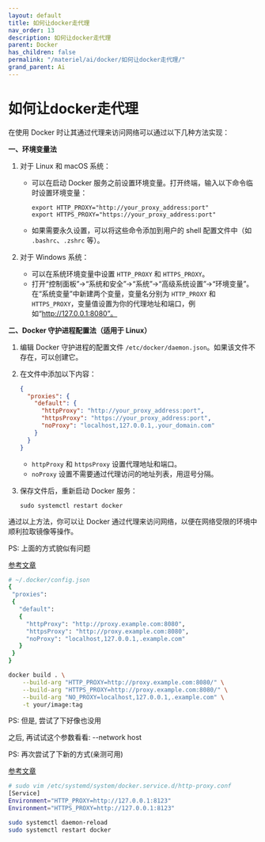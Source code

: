 ```yaml
---
layout: default
title: 如何让docker走代理
nav_order: 13
description: 如何让docker走代理
parent: Docker
has_children: false
permalink: "/materiel/ai/docker/如何让docker走代理/"
grand_parent: Ai
---
```


# 如何让docker走代理

在使用 Docker 时让其通过代理来访问网络可以通过以下几种方法实现：

**一、环境变量法**

1. 对于 Linux 和 macOS 系统：
   - 可以在启动 Docker 服务之前设置环境变量。打开终端，输入以下命令临时设置环境变量：
     ```
     export HTTP_PROXY="http://your_proxy_address:port"
     export HTTPS_PROXY="https://your_proxy_address:port"
     ```
   - 如果需要永久设置，可以将这些命令添加到用户的 shell 配置文件中（如 `.bashrc`、`.zshrc` 等）。

2. 对于 Windows 系统：
   - 可以在系统环境变量中设置 `HTTP_PROXY` 和 `HTTPS_PROXY`。
   - 打开“控制面板”->“系统和安全”->“系统”->“高级系统设置”->“环境变量”。在“系统变量”中新建两个变量，变量名分别为 `HTTP_PROXY` 和 `HTTPS_PROXY`，变量值设置为你的代理地址和端口，例如“http://127.0.0.1:8080”。

**二、Docker 守护进程配置法（适用于 Linux）**

1. 编辑 Docker 守护进程的配置文件 `/etc/docker/daemon.json`。如果该文件不存在，可以创建它。
2. 在文件中添加以下内容：
   ```json
   {
     "proxies": {
       "default": {
         "httpProxy": "http://your_proxy_address:port",
         "httpsProxy": "https://your_proxy_address:port",
         "noProxy": "localhost,127.0.0.1,.your_domain.com"
       }
     }
   }
   ```
   - `httpProxy` 和 `httpsProxy` 设置代理地址和端口。
   - `noProxy` 设置不需要通过代理访问的地址列表，用逗号分隔。

3. 保存文件后，重新启动 Docker 服务：
   ```
   sudo systemctl restart docker
   ```

通过以上方法，你可以让 Docker 通过代理来访问网络，以便在网络受限的环境中顺利拉取镜像等操作。


PS: 上面的方式貌似有问题

[参考文章](https://cloud.tencent.com/developer/article/1806455)

```bash
# ~/.docker/config.json
{
 "proxies":
 {
   "default":
   {
     "httpProxy": "http://proxy.example.com:8080",
     "httpsProxy": "http://proxy.example.com:8080",
     "noProxy": "localhost,127.0.0.1,.example.com"
   }
 }
}
```

```bash
docker build . \
    --build-arg "HTTP_PROXY=http://proxy.example.com:8080/" \
    --build-arg "HTTPS_PROXY=http://proxy.example.com:8080/" \
    --build-arg "NO_PROXY=localhost,127.0.0.1,.example.com" \
    -t your/image:tag
```

PS: 但是, 尝试了下好像也没用

之后, 再试试这个参数看看: --network host

PS: 再次尝试了下新的方式(亲测可用)

[参考文章](https://neucrack.com/p/286)

```bash
# sudo vim /etc/systemd/system/docker.service.d/http-proxy.conf
[Service]
Environment="HTTP_PROXY=http://127.0.0.1:8123"
Environment="HTTPS_PROXY=http://127.0.0.1:8123"
```

```bash
sudo systemctl daemon-reload
sudo systemctl restart docker

```
